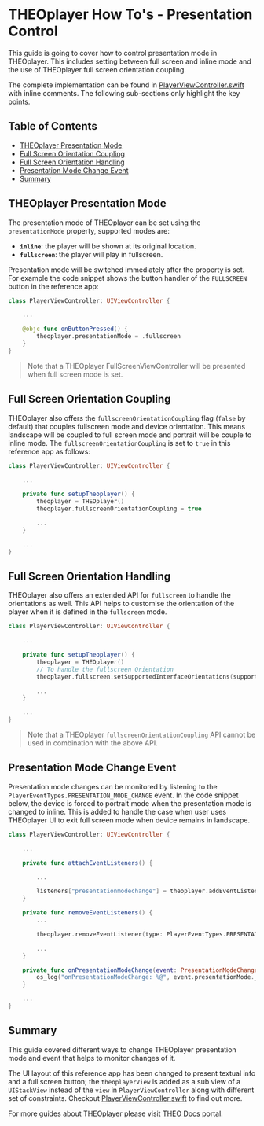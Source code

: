 # THEOplayer How To's - Presentation Control

This guide is going to cover how to control presentation mode in THEOplayer. This includes setting between full screen and inline mode and the use of THEOplayer full screen orientation coupling.

The complete implementation can be found in [PlayerViewController.swift] with inline comments. The following sub-sections only highlight the key points.

## Table of Contents

* [THEOplayer Presentation Mode]
* [Full Screen Orientation Coupling]
* [Full Screen Orientation Handling]
* [Presentation Mode Change Event]
* [Summary]

## THEOplayer Presentation Mode

The presentation mode of THEOplayer can be set using the `presentationMode` property, supported modes are:

* **`inline`**: the player will be shown at its original location.
* **`fullscreen`**: the player will play in fullscreen.

Presentation mode will be switched immediately after the property is set. For example the code snippet shows the button handler of the `FULLSCREEN` button in the reference app:

```swift
class PlayerViewController: UIViewController {

    ...

    @objc func onButtonPressed() {
        theoplayer.presentationMode = .fullscreen
    }
}
```

>Note that a THEOplayer FullScreenViewController will be presented when full screen mode is set.

## Full Screen Orientation Coupling

THEOplayer also offers the `fullscreenOrientationCoupling` flag (`false` by default) that couples fullscreen mode and device orientation. This means landscape will be coupled to full screen mode and portrait will be couple to inline mode. The `fullscreenOrientationCoupling` is set to `true` in this reference app as follows:

```swift
class PlayerViewController: UIViewController {

    ...

    private func setupTheoplayer() {
        theoplayer = THEOplayer()
        theoplayer.fullscreenOrientationCoupling = true

        ...
    }

    ...
}
```

## Full Screen Orientation Handling

THEOplayer also offers an extended API for `fullscreen` to handle the orientations as well. This API helps to customise the orientation of the player when it is defined in the `fullscreen` mode. 

```swift
class PlayerViewController: UIViewController {

    ...

    private func setupTheoplayer() {
        theoplayer = THEOplayer()
        // To handle the fullscreen Orientation
        theoplayer.fullscreen.setSupportedInterfaceOrientations(supportedInterfaceOrientations: .landscapeRight)

        ...
    }

    ...
}
```
>Note that a THEOplayer `fullscreenOrientationCoupling` API cannot be used in combination with the above API.

## Presentation Mode Change Event

Presentation mode changes can be monitored by listening to the `PlayerEventTypes.PRESENTATION_MODE_CHANGE` event. In the code snippet below, the device is forced to portrait mode when the presentation mode is changed to inline. This is added to handle the case when user uses THEOplayer UI to exit full screen mode when device remains in landscape.

```swift
class PlayerViewController: UIViewController {

    ...

    private func attachEventListeners() {

        ...

        listeners["presentationmodechange"] = theoplayer.addEventListener(type: PlayerEventTypes.PRESENTATION_MODE_CHANGE, listener: onPresentationModeChange)
    }

    private func removeEventListeners() {
        ...

        theoplayer.removeEventListener(type: PlayerEventTypes.PRESENTATION_MODE_CHANGE, listener: listeners["presentationmodechange"]!)

        ...
    }

    private func onPresentationModeChange(event: PresentationModeChangeEvent) {
        os_log("onPresentationModeChange: %@", event.presentationMode._rawValue)
    }

    ...
}
```

## Summary

This guide covered different ways to change THEOplayer presentation mode and event that helps to monitor changes of it.

The UI layout of this reference app has been changed to present textual info and a full screen button; the `theoplayerView` is added as a sub view of a `UIStackView` instead of the `view` in `PlayerViewController` along with different set of constraints. Checkout [PlayerViewController.swift] to find out more.

For more guides about THEOplayer please visit [THEO Docs] portal.

[//]: # (Sections reference)
[THEOplayer Presentation Mode]: #THEOplayer-Presentation-Mode
[Full Screen Orientation Coupling]: #Full-Screen-Orientation-Coupling
[Full Screen Orientation Handling]: #Full-Screen-Orientation-Handling
[Presentation Mode Change Event]: #Presentation-Mode-Change-Event
[Summary]: #Summary

[//]: # (Links and Guides reference)
[THEO Basic Playback]: ../Basic-Playback
[THEO Docs]: https://docs.theoplayer.com/

[//]: # (Project files reference)
[PlayerViewController.swift]: ../../Full_Screen_Handling/PlayerViewController.swift